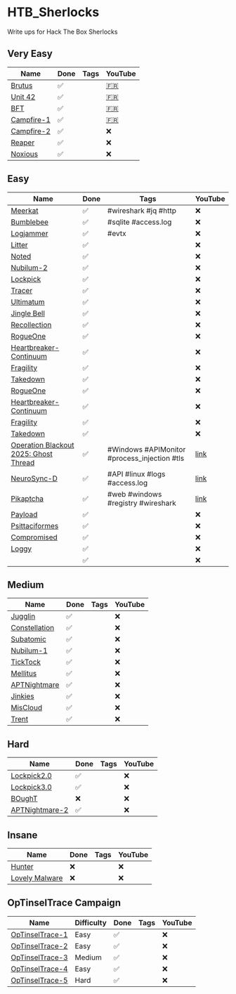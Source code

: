# HTB_Sherlocks
Write ups for Hack The Box Sherlocks

## Very Easy
| Name | Done | Tags | YouTube |
| ---- | ---- | ---- | ------- |
| [Brutus](./challenges/brutus/) | :white_check_mark: |  | [:fr:](https://www.youtube.com/watch?v=cuWbj6n0pWg) |
| [Unit 42](./challenges/unit42/) | :white_check_mark: |  | [:fr:](https://www.youtube.com/watch?v=-GMmIVzaAzA) |
| [BFT](./challenges/BFT/) | :white_check_mark: |  | [:fr:](https://www.youtube.com/watch?v=Ns-5lX_-XIE) |
| [Campfire-1](./challenges/campfire_1) | :white_check_mark: |  | [:fr:](https://www.youtube.com/watch?v=yirAsRcLcB4) |
| [Campfire-2](./challenges/campfire_2) | :white_check_mark: |  | :x: |
| [Reaper](./challenges/reaper/) | :white_check_mark: |  | :x: |
| [Noxious](./challenges/noxious/) | :white_check_mark: |  | :x: |

## Easy
| Name | Done | Tags | YouTube |
| ---- | ---- | ---- | ------- |
| [Meerkat](./challenges/meerkat/) | :white_check_mark: | #wireshark #jq #http | :x: |
| [Bumblebee](./challenges/bumblebee/) | :white_check_mark: | #sqlite #access.log | :x: |
| [Logjammer](./challenges/logjammer/) | :white_check_mark: | #evtx | :x: |
| [Litter](./challenges/litter/) | :white_check_mark: |  | :x: |
| [Noted](./challenges/noted/) | :white_check_mark: |  | :x: |
| [Nubilum-2](./challenges/nubilum_2/) | :white_check_mark: |  | :x: |
| [Lockpick](./challenges/lockpick/) | :white_check_mark: |  | :x: |
| [Tracer](./challenges/tracer/) | :white_check_mark: |  | :x: |
| [Ultimatum](./challenges/ultimatum/) | :white_check_mark: |  | :x: |
| [Jingle Bell](./challenges/jingle_bell/) | :white_check_mark: |  | :x: |
| [Recollection](./challenges/recollection/) | :white_check_mark: |  | :x: |
| [RogueOne](./challenges/rogue_one) | :white_check_mark: |  | :x: |
| [Heartbreaker-Continuum](./challenges/heartbreaker_continuum/) | :white_check_mark: |  | :x: |
| [Fragility](./challenges/fragility/) | :white_check_mark: |  | :x: |
| [Takedown](./challenges/takedown/) | :white_check_mark: |  | :x: |
| [RogueOne](./challenges/rogue_one) | :white_check_mark: |  | :x: |
| [Heartbreaker-Continuum](./challenges/heartbreaker_continuum/) | :white_check_mark: |  | :x: |
| [Fragility](./challenges/fragility/) | :white_check_mark: |  | :x: |
| [Takedown](./challenges/takedown/) | :white_check_mark: |  | :x: |
| [Operation Blackout 2025: Ghost Thread](./challenges/ghost_thread) | :white_check_mark: | #Windows #APIMonitor #process_injection #tls | [link](https://youtu.be/Ja4JE6Bd7z8?si=HqXFOLJ2N1GVUT3N) |
| [NeuroSync-D](./challenges/neurosync_d/) | :white_check_mark: | #API #linux #logs #access.log | [link]() |
| [Pikaptcha](./challenges/pikaptcha/) | :white_check_mark: | #web #windows #registry #wireshark | [link]() |
| [Payload](./challenges/payload/) | :white_check_mark: |  | :x: |
| [Psittaciformes](./challenges/psittaciformes/) | :white_check_mark: |  | :x: |
| [Compromised](./challenges/compromised/) | :white_check_mark: |  | :x: |
| [Loggy](./challenges/loggy/) | :white_check_mark: |  | :x: |
| []() | :white_check_mark: |  | :x: |

## Medium
| Name | Done | Tags | YouTube |
| ---- | ---- | ---- | ------- |
| [Jugglin](./challenges/jugglin/) | :white_check_mark: |  | :x: |
| [Constellation](./challenges/constellation/) | :white_check_mark: |  | :x: |
| [Subatomic](./challenges/subatomic/) | :white_check_mark: |  | :x: |
| [Nubilum-1](./challenges/nubilum_1/) | :white_check_mark: |  | :x: |
| [TickTock](./challenges/ticktock/) | :white_check_mark: |  | :x: |
| [Mellitus](./challenges/mellitus/) | :white_check_mark: |  | :x: |
| [APTNightmare](./challenges/aptnightmare/) | :white_check_mark: |  | :x: |
| [Jinkies](./challenges/jinkies) | :white_check_mark: |  | :x: |
| [MisCloud](./challenges/miscloud/) | :white_check_mark: |  | :x: |
| [Trent](./challenges/trent/) | :white_check_mark: |  | :x: |

## Hard
| Name | Done | Tags | YouTube |
| ---- | ---- | ---- | ------- |
| [Lockpick2.0](./challenges/lockpick2/) | :white_check_mark: |  | :x: |
| [Lockpick3.0](./challenges/lockpick3/) | :white_check_mark: |  | :x: |
| [BOughT](./challenges/bought) | :x: |  | :x: |
| [APTNightmare-2](./challenges/aptnightmare_2/) | :white_check_mark: |  | :x: |

## Insane
| Name | Done | Tags | YouTube |
| ---- | ---- | ---- | ------- |
| [Hunter](./challenges/hunter) | :x: |  | :x: |
| [Lovely Malware](./challenges/lovely_malware/) | :x: |  | :x: |

## OpTinselTrace Campaign
| Name | Difficulty | Done | Tags | YouTube |
| ---- | ---------- | ---- | ---- | ------- |
| [OpTinselTrace-1](./challenges/optinseltrace_1) | Easy | :white_check_mark: |  | :x: |
| [OpTinselTrace-2](./challenges/optinseltrace_2) | Easy | :white_check_mark: |  | :x: |
| [OpTinselTrace-3](./challenges/optinseltrace_3) | Medium | :white_check_mark: |  | :x: |
| [OpTinselTrace-4](./challenges/optinseltrace_4) | Easy | :white_check_mark: |  | :x: |
| [OpTinselTrace-5](./challenges/optinseltrace_5) | Hard | :white_check_mark: |  | :x: |